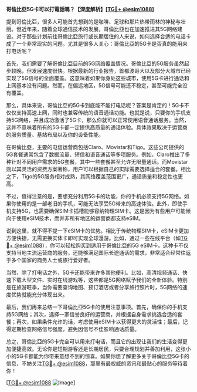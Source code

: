 **哥倫比亞5G卡可以打電話嗎？【深度解析】[[TG💪+ @esim1088](https://t.me/s/esim1088)]**

提到哥倫比亞，很多人可能首先想到的是咖啡、足球和那片热带雨林的神秘与壮丽。但近年来，随着全球通信技术的发展，哥倫比亞也在加速推进其5G网络建设。对于那些计划前往哥倫比亞旅行或长期居住的人来说，如何选择合适的电话卡成了一个非常现实的问题。尤其是很多人关心：哥倫比亞的5G卡是否真的能用来打电话呢？

首先，我们需要了解哥倫比亞目前的5G网络覆盖情况。哥倫比亞的5G服务虽然起步较晚，但发展速度很快。根据最新的行业报告，首都波哥大以及部分大城市已经实现了5G信号的全面覆盖。这意味着如果你身处这些城市，使用5G卡进行通话和上网基本没有问题。然而，在偏远地区，5G信号可能还不稳定，甚至可能完全没有覆盖。

那么，具体来说，哥倫比亞的5G卡到底能不能打电话呢？答案是肯定的！5G卡不仅仅支持高速上网，同时也兼容传统的语音通话功能。也就是说，只要你的手机支持5G网络，并且成功激活了5G卡，那么你就可以正常使用语音通话服务。当然，这并不意味着所有的5G卡都一定提供高质量的通话体验。具体效果取决于运营商的服务质量、基站布局以及你的设备性能。

在哥倫比亞，主要的电信运营商包括Claro、Movistar和Tigo。这些公司提供的5G套餐通常包含了数据流量、短信和语音通话等多项服务。例如，Claro推出了多种针对不同用户需求的5G套餐，其中一些套餐甚至允许无限量通话。而Movistar则以其灵活的资费方案著称，用户可以根据自己的实际需要选择适合的套餐。相比之下，Tigo的5G服务相对成熟，其网络覆盖范围更广，通话质量和稳定性也更高。

不过，值得注意的是，要想充分利用5G卡的功能，你的手机必须支持5G网络。如果你使用的是一部老旧的手机，可能无法享受5G带来的高速体验。此外，即使手机支持5G，也需要确保SIM卡插槽能够容纳物理SIM卡。这是因为有些用户可能倾向于使用eSIM技术，而并非所有地区的运营商都支持eSIM。

说到这里，就不得不提一下eSIM卡的优势。相比于传统物理SIM卡，eSIM卡更加方便快捷，无需更换实体卡即可实现全球漫游。比如，通过一些在线平台（如[TG💪+ @esim1088](https://t.me/s/esim1088)），你可以轻松购买到适用于哥倫比亞的5G eSIM卡。这种卡不仅支持当地主流运营商的服务，还能够满足国际长途通话的需求，非常适合经常往返于多个国家的商务人士或旅行爱好者。

当然，除了打电话之外，5G卡还能带来许多其他便利。比如，高清视频通话、快速下载大型文件、实时在线游戏等，这些都是5G网络赋予我们的全新体验。特别是在旅游旺季，当你需要查询地图、预订酒店或者分享旅行照片时，5G网络的速度优势就能充分体现出来。

最后，我们再来总结一下哥倫比亞5G卡的使用注意事项。首先，确保你的手机支持5G网络；其次，选择一家信誉良好的运营商，并根据自身需求挑选合适的套餐；再次，如果条件允许的话，考虑使用eSIM卡以获得更大的灵活性；最后，记得定期检查网络信号强度，避免因信号不佳影响通话质量。

总之，哥倫比亞的5G卡完全可以用来打电话，而且它的出现让我们的生活变得更加便捷高效。无论你是短期游客还是长期居民，只要合理规划并善加利用，这张小小的5G卡都能为你带来意想不到的惊喜。如果你想了解更多关于哥倫比亞5G卡的信息，不妨关注[TG💪+ @esim1088](https://t.me/s/esim1088)，那里有最权威的资讯和最贴心的服务等待着你！

[[TG💪+ @esim1088](https://t.me/s/esim1088) ![Image](https://i.postimg.cc/4NQfJmqS/Snipaste-2025-05-13-00-14-12.png)]